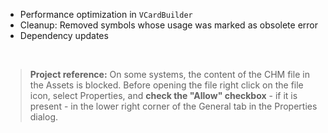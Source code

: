 - Performance optimization in `VCardBuilder`
- Cleanup: Removed symbols whose usage was marked as obsolete error
- Dependency updates

&nbsp;
>**Project reference:** On some systems, the content of the CHM file in the Assets is blocked. Before opening the file right click on the file icon, select Properties, and **check the "Allow" checkbox** - if it is present - in the lower right corner of the General tab in the Properties dialog.